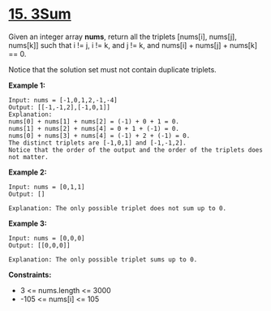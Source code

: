 # [15. 3Sum](https://leetcode.com/problems/3sum/)

Given an integer array **nums**, return all the triplets [nums[i], nums[j], nums[k]] such that i != j, i != k, and j != k, and nums[i] + nums[j] + nums[k] == 0.

Notice that the solution set must not contain duplicate triplets.

 

**Example 1:**
```
Input: nums = [-1,0,1,2,-1,-4]
Output: [[-1,-1,2],[-1,0,1]]
Explanation:
nums[0] + nums[1] + nums[2] = (-1) + 0 + 1 = 0.
nums[1] + nums[2] + nums[4] = 0 + 1 + (-1) = 0.
nums[0] + nums[3] + nums[4] = (-1) + 2 + (-1) = 0.
The distinct triplets are [-1,0,1] and [-1,-1,2].
Notice that the order of the output and the order of the triplets does not matter.
```

**Example 2:**
```
Input: nums = [0,1,1]
Output: []

Explanation: The only possible triplet does not sum up to 0.
```


**Example 3:**
```
Input: nums = [0,0,0]
Output: [[0,0,0]]

Explanation: The only possible triplet sums up to 0.
```
 

**Constraints:**

- 3 <= nums.length <= 3000
- -105 <= nums[i] <= 105